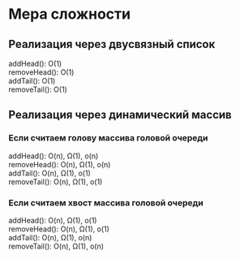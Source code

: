 # Мера сложности
## Реализация через двусвязный список
addHead(): O(1)</br> 
removeHead(): O(1)</br>
addTail(): O(1)</br>
removeTail(): O(1)</br>
## Реализация через динамический массив
### Если считаем голову массива головой очереди
addHead(): O(n), Ω(1), o(n)</br> 
removeHead(): O(n), Ω(1), o(n)</br>
addTail(): O(n), Ω(1), o(1)</br>
removeTail(): O(n), Ω(1), o(1)</br>
### Если считаем хвост массива головой очереди
addHead(): O(n), Ω(1), o(1)</br> 
removeHead(): O(n), Ω(1), o(1)</br>
addTail(): O(n), Ω(1), o(n)</br>
removeTail(): O(n), Ω(1), o(n)</br>